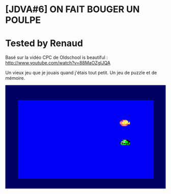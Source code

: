 # [JDVA#6] ON FAIT BOUGER UN POULPE
# Tested by Renaud

Basé sur la vidéo CPC de Oldschool is beautiful : http://www.youtube.com/watch?v=88MaOZglJQA

Un vieux jeu que je jouais quand j'étais tout petit. Un jeu de puzzle et de mémoire.

![JDVA6.dsk.png](JDVA6.dsk.png)